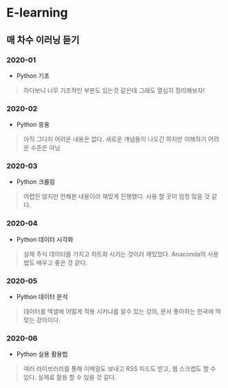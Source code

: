 # E-learning

## 매 차수 이러닝 듣기

### 2020-01

- Python 기초

> 하다보니 너무 기초적인 부분도 있는것 같은데 그래도 열심히 정리해보자!

### 2020-02

- Python 응용

> 아직 그다지 어려운 내용은 없다. 새로운 개념들이 나오긴 하지만 이해하기 어려운 수준은 아님

### 2020-03

- Python 크롤링

> 어렵진 않지만 안해본 내용이라 재밌게 진행했다. 사용 할 곳이 엄청 많을 것 같다.

### 2020-04

- Python 데이터 시각화

> 실제 주식 데이터를 가지고 차트화 시키는 것이라 재밌었다. Anaconda의 사용법도 배우고 좋은 것 같다.

### 2020-05

- Python 데이터 분석

> 데이터를 엑셀에 어떯게 적용 시키냐를 알수 있는 강의, 문서 좋아하는 한국에 딱 맞는 강의이다.

### 2020-06

- Python 실용 활용법

> 여러 라이브러리를 통해 이메일도 보내고 RSS 피드도 받고, 웹 스크랩도 할 수 있다. 실제료 활용 할 수 있을 것 같다.
